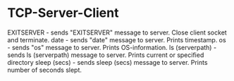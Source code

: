 # TCP-Server-Client
EXITSERVER - sends "EXITSERVER" message to server. 
Close client socket and terminate. 
date - sends "date" message to server. Prints timestamp. 
os - sends "os" message to server. Prints OS-information. 
ls (serverpath) - sends ls (serverpath) message to server. Prints current or specified directory 
sleep (secs) - sends sleep (secs) message to server. Prints number of seconds slept.
